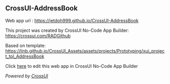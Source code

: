 ## CrossUI-AddressBook
Web app url : https://jetdoh999.github.io/CrossUI-AddressBook

This project was created by CrossUI No-Code App Builder: https://crossui.com/RADGithub

Based on template: https://linb.github.io/CrossUI_Assets/assets/projects/Prototyping/xui_project_tpl_AddressBook

Click [here](https://crossui.com/RADGithub/#!from=github&owner=jetdoh999&repo=CrossUI-AddressBook) to edit this web app in CrossUI No-Code App Builder

<i>Powered by [CrossUI](https://crossui.com)</i>
